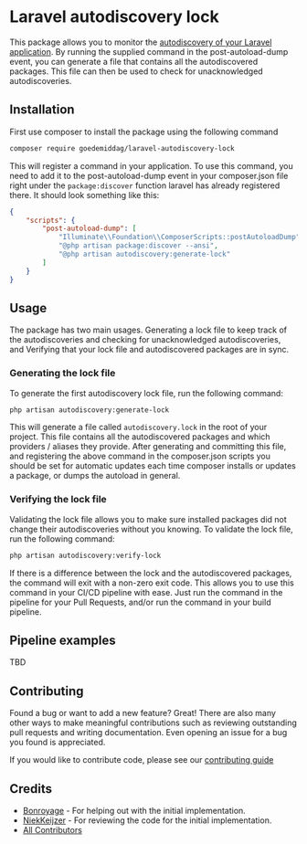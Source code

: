 # Laravel autodiscovery lock

This package allows you to monitor the [autodiscovery of your Laravel application](https://github.com/goedemiddag/laravel-autodiscovery-lock). By running the supplied command in the 
post-autoload-dump event, you can generate a file that contains all the autodiscovered packages.  This file can then be used to check for unacknowledged autodiscoveries.

## Installation
First use composer to install the package using the following command
```bash 
composer require goedemiddag/laravel-autodiscovery-lock
```

This will register a command in your application. To use this command, you need to add it to the post-autoload-dump event in your composer.json file right under the `package:discover` function laravel has already registered there.
It should look something like this:
```json
{
    "scripts": {
        "post-autoload-dump": [
            "Illuminate\\Foundation\\ComposerScripts::postAutoloadDump",
            "@php artisan package:discover --ansi",
            "@php artisan autodiscovery:generate-lock"
        ]
    }
}
```

## Usage
The package has two main usages. Generating a lock file to keep track of the autodiscoveries and checking for unacknowledged autodiscoveries,   
and Verifying that your lock file and autodiscovered packages are in sync.
### Generating the lock file
To generate the first autodiscovery lock file, run the following command:
```bash
php artisan autodiscovery:generate-lock
```

This will generate a file called `autodiscovery.lock` in the root of your project. This file contains all the autodiscovered packages and which providers / aliases they provide.
After generating and committing this file, and registering the above command in the composer.json scripts you should be set for automatic updates each time composer installs or updates a package,
or dumps the autoload in general. 


### Verifying the lock file
Validating the lock file allows you to make sure installed packages did not change their autodiscoveries without you knowing. To validate the lock file, run the following command:
```bash
php artisan autodiscovery:verify-lock
```
If there is a difference between the lock and the autodiscovered packages, the command will exit with a non-zero exit code. This allows you to use this command in your CI/CD pipeline with ease.
Just run the command in the pipeline for your Pull Requests, and/or run the command in your build pipeline.

## Pipeline examples
TBD

## Contributing

Found a bug or want to add a new feature? Great! There are also many other ways to make meaningful contributions such as reviewing outstanding pull requests and writing documentation. Even opening an issue for a bug you found is appreciated.

If you would like to contribute code, please see our [contributing guide](CONTRIBUTING.md)

## Credits 
- [Bonroyage](https://github.com/bonroyage) - For helping out with the initial implementation.
- [NiekKeijzer](https://github.com/NiekKeijzer) - For reviewing the code for the initial implementation.
- [All Contributors](https://github.com/goedemiddag/laravel-autodiscovery-lock/graphs/contributors)
